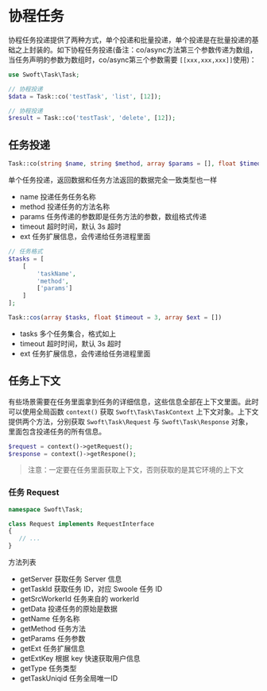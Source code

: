 # 协程任务

协程任务投递提供了两种方式，单个投递和批量投递，单个投递是在批量投递的基础之上封装的。如下协程任务投递(备注：co/async方法第三个参数传递为数组，当任务声明的参数为数组时，co/async第三个参数需要 `[[xxx,xxx,xxx]]`使用)：

```php
use Swoft\Task\Task;

// 协程投递
$data = Task::co('testTask', 'list', [12]);

// 协程投递
$result = Task::co('testTask', 'delete', [12]);
```


## 任务投递

```php
Task::co(string $name, string $method, array $params = [], float $timeout = 3, array $ext = [])
```

单个任务投递，返回数据和任务方法返回的数据完全一致类型也一样

- name 投递任务任务名称
- method 投递任务的方法名称
- params 任务传递的参数即是任务方法的参数，数组格式传递
- timeout 超时时间，默认 3s 超时
- ext 任务扩展信息，会传递给任务进程里面


```php
// 任务格式
$tasks = [
    [
        'taskName',
        'method',
        ['params']
    ]
];

Task::cos(array $tasks, float $timeout = 3, array $ext = [])
```

- tasks 多个任务集合，格式如上
- timeout 超时时间，默认 3s 超时
- ext 任务扩展信息，会传递给任务进程里面

## 任务上下文

有些场景需要在任务里面拿到任务的详细信息，这些信息全部在上下文里面。此时可以使用全局函数 `context()` 获取 `Swoft\Task\TaskContext` 上下文对象。上下文提供两个方法，分别获取 `Swoft\Task\Request` 与 `Swoft\Task\Response` 对象，里面包含投递任务的所有信息。

```php
$request = context()->getRequest();
$response = context()->getRespone();
```

> 注意：一定要在任务里面获取上下文，否则获取的是其它环境的上下文

### 任务 Request


```php
namespace Swoft\Task;

class Request implements RequestInterface
{
   // ...
}
```

方法列表

- getServer 获取任务 Server 信息
- getTaskId 获取任务 ID，对应 Swoole 任务 ID
- getSrcWorkerId 任务来自的 workerId
- getData 投递任务的原始是数据
- getName 任务名称
- getMethod 任务方法
- getParams 任务参数
- getExt 任务扩展信息
- getExtKey 根据 key 快速获取用户信息
- getType 任务类型
- getTaskUniqid 任务全局唯一ID
